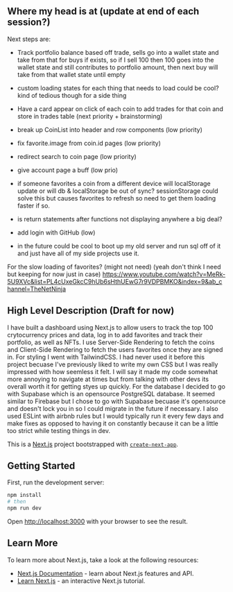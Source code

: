 ## Where my head is at (update at end of each session?)

Next steps are:
- Track portfolio balance based off trade, sells go into a wallet state and take from that for buys if exists, so if I sell 100 then 100 goes into the wallet state and still contributes to portfolio amount, then next buy will take from that wallet state until empty
- custom loading states for each thing that needs to load could be cool? kind of tedious though for a side thing
- Have a card appear on click of each coin to add trades for that coin and store in trades table (next priority + brainstorming)
- break up CoinList into header and row components (low priority)
- fix favorite.image from coin.id pages (low priority)
- redirect search to coin page (low priority)
- give account page a buff (low prio)
- if someone favorites a coin from a different device will localStorage update or will db & localStorage be out of sync?
  sessionStorage could solve this but causes favorites to refresh so need to get them loading faster if so.
- is return statements after functions not displaying anywhere a big deal?
- add login with GitHub (low)

- in the future could be cool to boot up my old server and run sql off of it and just have all of my side projects use it.

For the slow loading of favorites? (might not need) (yeah don't think I need but keeping for now just in case)
https://www.youtube.com/watch?v=MeRk-5U9XVc&list=PL4cUxeGkcC9hUb6sHthUEwG7r9VDPBMKO&index=9&ab_channel=TheNetNinja

## High Level Description (Draft for now)

I have built a dashboard using Next.js to allow users to track the top 100 crytocurrency prices and data, log in to add favorites and track their portfolio, as well as NFTs. I use Server-Side Rendering to fetch the coins and Client-Side Rendering to fetch the users favorites once they are signed in. For styling I went with TailwindCSS. I had never used it before this project becuase I've previously liked to write my own CSS but I was really impressed with how seemless it felt. I will say it made my code somewhat more annoying to navigate at times but from talking with other devs its overall worth it for getting styes up quickly. For the database I decided to go with Supabase which is an opensource PostgreSQL database. It seemed similar to Firebase but I chose to go with Supabase becuase it's opensource and doesn't lock you in so I could migrate in the future if necessary. I also used ESLint with airbnb rules but I would typically run it every few days and make fixes as opposed to having it on constantly because it can be a little too strict while testing things in dev. 


This is a [Next.js](https://nextjs.org/) project bootstrapped with [`create-next-app`](https://github.com/vercel/next.js/tree/canary/packages/create-next-app).

## Getting Started

First, run the development server:

```bash
npm install
# then
npm run dev
```

Open [http://localhost:3000](http://localhost:3000) with your browser to see the result.


## Learn More

To learn more about Next.js, take a look at the following resources:

- [Next.js Documentation](https://nextjs.org/docs) - learn about Next.js features and API.
- [Learn Next.js](https://nextjs.org/learn) - an interactive Next.js tutorial.

